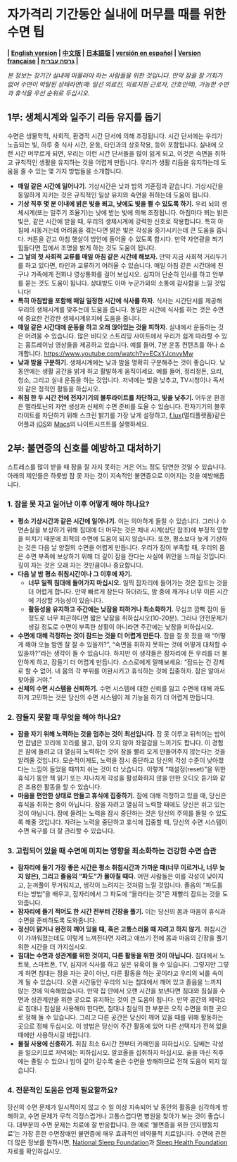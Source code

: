 # 자가격리 기간동안 실내에 머무를 때를 위한 수면 팁

**| [English version](https://github.com/beisci/SleepInfo/blob/master/sleep_in_isolation.md) | [中文版](https://github.com/beisci/SleepInfo/blob/master/sleep_in_isolation_cn.md) | [日本語版](https://github.com/beisci/SleepInfo/blob/master/sleep_in_isolation_jp.md) | [versión en español](https://github.com/beisci/SleepInfo/blob/master/sleep_in_isolation_sp.md) | [Version française](https://github.com/beisci/SleepInfo/blob/master/sleep_in_isolation_fr.md) | [גרסה עברית](https://github.com/beisci/SleepInfo/raw/master/sleep_in_isolation_he.pdf) |**

_본 정보는 장기간 실내에 머물러야 하는 사람들을 위한 것입니다. 만약 잠을 잘 기회가 없어 수면이 박탈된 상태라면(예: 일선 의료진, 의료지원 근로자, 간호인력), 가능한 수면과 휴식을 우선 순위로 두십시오._

## 1부: 생체시계와 일주기 리듬 유지를 돕기
수면은 생물학적, 사회적, 환경적 시간 단서에 의해 조정됩니다. 시간 단서에는 우리가 노출되는 빛, 하루 중 식사 시간, 운동, 타인과의 상호작용, 등이 포함됩니다. 실내에 오랜 시간 머무르게 되면, 우리는 이런 시간 단서들을 많이 잃게 되고, 이것은 숙면을 취하고 규칙적인 생활을 유지하는 것을 어렵게 만듭니다. 우리가 생활 리듬을 유지하는데 도움을 줄 수 있는 몇 가지 방법들을 소개합니다.
- **매일 같은 시간에 일어나기.** 기상시간은 낮과 밤의 기준점과 같습니다. 기상시간을 동일하게 지키는 것은 규칙적인 일상 유지와 숙면을 취하는데 도움이 됩니다.
- **기상 직후 몇 분 이내에 밝은 빛을 쬐고, 낮에도 빛을 쬘 수 있도록 하기.** 우리 뇌의 생체시계(또는 일주기 조율기)는 낮에 받는 빛에 의해 조정됩니다. 아침마다 쬐는 밝은 빛은, 같은 시간에 받을 때, 우리의 생체시계에 강력한 신호로 작용합니다. 특히 아침에 시동거는데 어려움을 겪는다면 밝은 빛은 각성을 증가시키는데 큰 도움을 줍니다. 커튼을 걷고 아침 햇살이 방안에 들어올 수 있도록 합시다. 만약 자연광을 쬐기 힘들다면 집에서 조명을 밝게 하는 것도 도움이 됩니다. 
- **그 날의 첫 사회적 교류를 매일 아침 같은 시간에 해보자.** 만약 지금 사회적 거리두기를 하고 있다면, 타인과 교류하기 어려울 수 있습니다. 매일 아침 같은 시간대에 친구나 가족에게 전화나 영상통화를 걸어 보십시오. 심지어 단순히 인사를 하고 안부를 묻는 것도 도움이 됩니다. 상대방도 아마 누군가와의 소통에 감사함을 느낄 것입니다!
- **특히 아침밥을 포함해 매일 일정한 시간에 식사를 하자.** 식사는 시간단서를 제공해 우리의 생체시계를 맞추는데 도움을 줍니다. 동일한 시간에 식사를 하는 것은 수면에 중요한 건강한 생체시계유지에 도움을 줍니다.
- **매일 같은 시간대에 운동을 하고 오래 앉아있는 것을 피하자.** 실내에서 운동하는 것은 어려울 수 있습니다. 많은 비디오 스트리밍 사이트에서 우리가 쉽게 따라할 수 있는 홈트레이닝 영상들을 제공하고 있습니다. 예를 들어, 7분 운동 컨텐츠를 하나 소개합니다.  https://www.youtube.com/watch?v=ECxYJcnvyMw
- **낮과 밤을 구분하기.** 생체시계에는 낮과 밤을 명확히 구분해주는 것이 좋습니다. 낮 동안에는 생활 공간을 밝게 하고 활발하게 움직이세요. 예를 들어, 정리정돈, 요리, 청소, 그리고 실내 운동을 하는 것입니다. 저녁에는 빛을 낮추고, TV시청이나 독서와 같은 정적인 활동을 하십시오.
- **취침 한 두 시간 전에 전자기기의 블루라이트를 차단하고, 빛을 낮추기.** 어두운 환경은 멜라토닌의 자연 생성과 신체의 수면 준비를 도울 수 있습니다. 전자기기의 블루라이트를 차단하기 위해 스크린 밝기를 가장 낮게 설정하고, [f.lux](https://justgetflux.com/)(멀티플랫폼)같은 어플과 [iOS](https://support.apple.com/en-au/HT207570)와 [Macs](https://support.apple.com/en-au/HT207513)의 나이트시프트를 실행하세요.

## 2부: 불면증의 신호를 예방하고 대처하기
스트레스를 많이 받을 때 잠을 잘 자지 못하는 거은 어느 정도 당연한 것일 수 있습니다. 아래의 제안들은 하룻밤 잠 못 자는 것이 지속적인 불면증으로 이어지는 것을 예방해줍니다.

### 1. 잠을 못 자고 일어난 이후 어떻게 해야 하나요?
   - **평소 기상시간과 같은 시간에 일어나기.** 이는 의아하게 들릴 수 있습니다. 그러나 수면손실을 보상하기 위해 침대에 더 머무는 것은 체내 시계(상단 참조)에 부정적 영향을 미치기 때문에 최적의 수면에 도움이 되지 않습니다. 또한, 평소보다 늦게 기상하는 것은 다음 날 양질의 수면을 어렵게 만듭니다. 우리가 잠이 부족할 때, 우리의 몸은 수면 부족에 보상하기 위해 더 깊이 잠을 잔다는 사실에 위안을 느끼실 것입니다. 깊이 자는 것은 오래 자는 것만큼이나 중요합니다. 
   - **다음 날 밤 평소 취침시간이나 그 이후에 자기.** 
	 - **너무 일찍 침대에 들어가지 마십시오.** 일찍 잠자리에 들어가는 것은 잠드는 것을 더 어렵게 합니다. 만약 빠르게 잠든다 하더라도, 밤 중에 깨거나 너무 이른 시간에 기상할 가능성이 있습니다.
	 - **활동성을 유지하고 주간에는 낮잠을 피하거나 최소화하기.** 무심코 깜빡 잠이 들 정도로 너무 피곤하다면 짧은 낮잠을 취하십시오(10-20분). 그러나 안전문제가 생길 정도로 수면이 부족한 상황이 아니라면 주간에는 낮잠을 피하십시오. 
   - **수면에 대해 걱정하는 것이 잠드는 것을 더 어렵게 만든다.** 잠을 잘 못 잤을 때 “어떻게 해야 오늘 밤엔 잘 잘 수 있을까?”, “숙면을 취하지 못하는 것에 어떻게 대처할 수 있을까?”라는 생각이 들 수 있습니다. 하지만 이 생각들은 잠자리에 든 우리를 더 불안하게 하고, 잠들기 더 어렵게 만듭니다. 스스로에게 말해보세요: “잠드는 건 강제로 할 수 없어. 내 몸의 각 부위를 이완시키고 휴식하는 것에 집중하자. 잠은 알아서 찾아올 거야.”
   - **신체의 수면 시스템을 신뢰하기.** 수면 시스템에 대한 신뢰를 잃고 수면에 대해 과도하게 고민하는 것은 당신의 수면 시스템이 제 기능을 하기 더 어렵게 만듭니다.

### 2. 잠들지 못할 때 무엇을 해야 하나요?
   - **잠을 자기 위해 노력하는 것을 멈추는 것이 최선입니다.** 잠 못 이루고 뒤척이는 밤이면 잡념은 꼬리에 꼬리를 물고, 잠이 오지 않아 좌절감을 느끼기도 합니다. 이 경험은 잠에 들려고 더 열심히 노력하는 것이 잠을 빨리 오게 만들어주지 않는다는 것을 알려줄 것입니다. 모순적이게도, 노력을 잠시 중단하고 당신의 각성 수준이 낮아졌다는 느낌이 들었을 때까지 쉬는 것이 더 낫습니다. 이렇게 “재설정(reset)”을 위한 휴식기 동안 책 읽기 또는 지나치게 각성을 활성화하지 않을 만한 오디오 듣기와 같은 조용한 활동을 할 수 있습니다.
   - **마음을 편안한 상태로 만들고 휴식에 집중하기.** 잠에 대해 걱정하고 있을 때, 당신은 휴식을 취하는 중이 아닙니다. 잠을 자려고 열심히 노력할 때에도 당신은 쉬고 있는 것이 아닙니다. 잠에 들려는 노력을 잠시 중단하는 것은 당신의 주의를 돌릴 수 있도록 해줄 것입니다. 자려는 노력을 중단하고 휴식에 집중할 때, 당신의 수면 시스템이 수면 욕구를 더 잘 관리할 수 있습니다.

### 3. 고립되어 있을 때 수면에 미치는 영향을 최소화하는 건강한 수면 습관
   - **잠자리에 들기 가장 좋은 시간은 평소 취침시간과 가까운 때(너무 이르거나, 너무 늦지 않은), 그리고 졸음의 “파도”가 몰아칠 때다.** 어떤 사람들은 이를 각성이 낮아지고, 눈꺼풀이 무거워지고, 생각이 느려지는 것처럼 느낄 것입니다. 졸음의 “파도를 타는 방법”을 배우고, 잠자리에서 그 파도에 “올라타는 것”은 재빨리 잠드는 것을 도와줍니다.
   - **잠자리에 들기 적어도 한 시간 전부터 긴장을 풀기.** 이는 당신의 몸과 마음이 휴식과 수면을 준비하도록 도와줍니다.
   - **정신이 맑거나 완전히 깨어 있을 때, 혹은 고통스러울 때 자려고 하지 않기.** 취침시간이 가까워졌는데도 이렇게 느껴진다면 자려고 애쓰기 전에 몸과 마음의 긴장을 풀기 위한 시간을 더 가지십시오.
   - **침대는 수면과 성관계를 위한 것이지, 다른 활동을 위한 것이 아닙니다.** 침대에서 노트북, 스마트폰, TV, 심지어 식사를 하고 싶은 유혹이 들 수 있습니다. 그렇지만 그렇게 하면 침대는 잠을 자는 곳이 아닌, 다른 활동을 하는 곳이라고 우리의 뇌를 속이게 될 수 있습니다. 오랜 시간동안 우리의 뇌는 침대에서 깨어 있고 졸음을 느끼지 않는 것에 익숙해왔습니다. 만약 집 안에서 오랜 시간을 보낸다면 침대와 침실을 수면과 성관계만을 위한 곳으로 유지하는 것이 큰 도움이 됩니다. 만약 공간의 제약으로 침대나 침실을 사용해야 한다면, 침대나 침실의 한 부분은 오직 수면을 위한 곳으로 정해 둘 수 있습니다. 그리고 다른 공간은 당신이 깨어 있을 때를 위해 활동하는 곳으로 정해 두십시오. 이 방법은 당신이 주간 활동에 있어 다른 선택지가 전혀 없을 때에만 사용하시길 바랍니다.
   - **물질 사용에 신중하기.** 취침 최소 6시간 전부터 카페인을 피하십시오. 담배는 각성을 일으키므로 저녁에는 피하십시오. 알코올을 섭취하지 마십시오. 술을 마신 직후에는 졸릴 수 있으나 밤이 깊어 갈수록 술은 수면을 방해하므로 전혀 도움이 되지 않습니다.

### 4. 전문적인 도움은 언제 필요할까요? 
당신의 수면 문제가 일시적이지 않고 수 일 이상 지속되어 낮 동안의 활동을 심각하게 방해하고, 수면 문제가 무척 걱정스럽거나 고통스럽다면 병원을 찾아가 보는 것이 좋습니다. 대부분의 수면 문제는 치료에 잘 반응합니다. 한 예로 ‘불면증을 위한 인지행동치료’는 가장 흔한 수면장애인 불면증에 매우 효과적인 비약물적 치료입니다. 수면에 관한 더 많은 정보를 원하시면,  [National Sleep Foundation](https://www.sleepfoundation.org/)과 [Sleep Health Foundation](https://www.sleephealthfoundation.org.au/fact-sheets.html) 자료를 확인하십시오.
